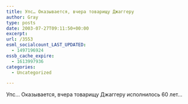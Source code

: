 ```yaml
---
title: Упс… Оказывается, вчера товарищу Джаггеру
author: Gray
type: posts
date: 2003-07-27T09:11:50+00:00
excerpt:
url: /3553
esml_socialcount_LAST_UPDATED:
  - 1497196924
essb_cache_expire:
  - 1613997936
categories:
  - Uncategorized

---
```








Упс&#8230; Оказывается, вчера товарищу Джаггеру исполнилось 60 лет&#8230;
